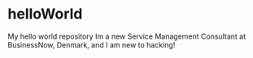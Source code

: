 # helloWorld
My hello world repository
Im a new Service Management Consultant at BusinessNow, Denmark, and I am new to hacking!
